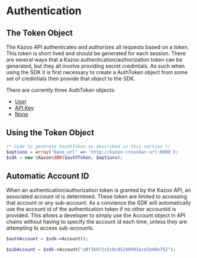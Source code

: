 # Authentication

## The Token Object
The Kazoo API authenticates and authorizes all requests based on a token.  This token is short lived and should be generated for each session.  There are several ways that a Kazoo authentication/authorization token can be generated, but they all involve providing secret credintials.  As such when using the SDK it is first necessary to create a AuthToken object from some set of credintials then provide that object to the SDK.

There are currently three AuthToken objects:
* [User](user.md)
* [API Key](api_key.md)
* [None](none.md)

## Using the Token Object

```php
/* Code to generate $authToken as described in this section */
$options = array('base_url' => 'http://kazoo-crossbar-url:8000');
$sdk = new \Kazoo\SDK($authToken, $options);
```

## Automatic Account ID
When an authentication/authorization token is granted by the Kazoo API, an associated account id is determined.  These token are limited to accessing that account or any sub-account.  As a convience the SDK will automatically use the account id of the authentication token if no other accountid is provided.  This allows a developer to simply use the Account object in API chains without having to specify the account id each time, unless they are attempting to access sub-accounts.

```php
$authAccount = $sdk->Account();

$subAccount = $sdk->Account("a0f3b6f2c5c0c95240993acd1bd6e762");
```
